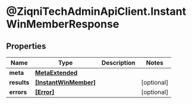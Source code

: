 # @ZiqniTechAdminApiClient.InstantWinMemberResponse

## Properties

Name | Type | Description | Notes
------------ | ------------- | ------------- | -------------
**meta** | [**MetaExtended**](MetaExtended.md) |  | 
**results** | [**[InstantWinMember]**](InstantWinMember.md) |  | [optional] 
**errors** | [**[Error]**](Error.md) |  | [optional] 


